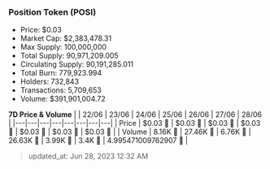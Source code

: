 
  ### Position Token (POSI)
  - Price: $0.03
  - Market Cap: $2,383,478.31
  - Max Supply: 100,000,000
  - Total Supply: 90,971,209.005
  - Circulating Supply: 90,191,285.011
  - Total Burn: 779,923.994
  - Holders: 732,843
  - Transactions: 5,709,653
  - Volume: $391,901,004.72

  **7D Price & Volume**
  | | 22&#x2F;06 | 23&#x2F;06 | 24&#x2F;06 | 25&#x2F;06 | 26&#x2F;06 | 27&#x2F;06 | 28&#x2F;06 |
  |---|---|---|---|---|---|---|---|
  | Price | $0.03 🚀 | $0.03 🚀 | $0.03 🔻 | $0.03 🔻 | $0.03 🔻 | $0.03 🔻 | $0.03 🚀 |
  | Volume | 8.16K 🚀 | 27.46K 🚀 | 6.76K 🔻 | 26.63K 🚀 | 3.99K 🔻 | 3.4K 🔻 | 4.995471009762907 🔻 |

  > updated_at: Jun 28, 2023 12:32 AM
